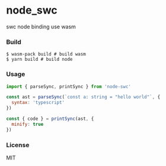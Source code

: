 # node_swc
swc node binding use wasm

### Build

```shell
$ wasm-pack build # build wasm
$ yarn build # build node
```

### Usage

```js
import { parseSync, printSync } from 'node-swc'

const ast = parseSync(`const a: string = "hello world"`, {
  syntax: 'typescript'
})

const { code } = printSync(ast, {
  minify: true
})
```
### License

MIT
